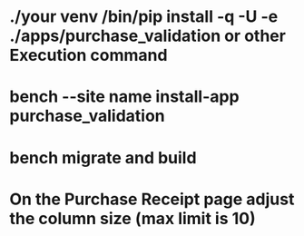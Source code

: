 # ./your venv /bin/pip install -q -U -e ./apps/purchase_validation or other Execution command
# bench --site name install-app purchase_validation
# bench migrate and build 
# On the Purchase Receipt page adjust the column size (max limit is 10)
